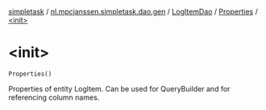 [simpletask](../../../index.md) / [nl.mpcjanssen.simpletask.dao.gen](../../index.md) / [LogItemDao](../index.md) / [Properties](index.md) / [&lt;init&gt;](.)

# &lt;init&gt;

`Properties()`

Properties of entity LogItem. Can be used for QueryBuilder and for referencing column names.

